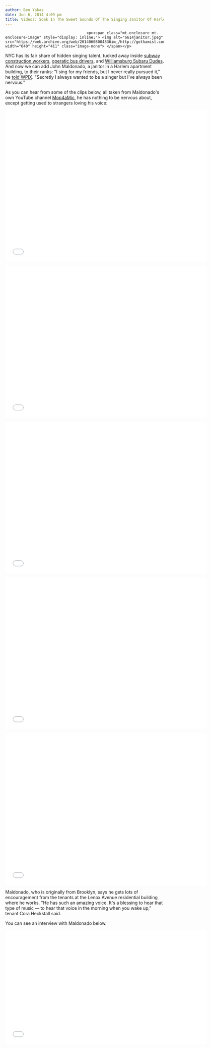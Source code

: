 ```yaml
---
author: Ben Yakas
date: Jun 6, 2014 4:09 pm
title: Videos: Soak In The Sweet Sounds Of The Singing Janitor Of Harlem
---
```


	
										<p><span class="mt-enclosure mt-enclosure-image" style="display: inline;"> <img alt="6614janitor.jpeg" src="https://web.archive.org/web/20140608004836im_/http://gothamist.com/attachments/byakas/6614janitor.jpeg" width="640" height="411" class="image-none"> </span></p>

<p>NYC has its fair share of hidden singing talent, tucked away inside <a href="https://web.archive.org/web/20140608004836/http://gothamist.com/2011/08/02/video_second_ave_subway_constructio.php">subway construction workers</a>, <a href="https://web.archive.org/web/20140608004836/http://gothamist.com/2012/09/09/video_listen_to_the_opera-singing_b.php">operatic bus drivers</a>, and <a href="https://web.archive.org/web/20140608004836/http://gothamist.com/2009/10/26/video_riding_with_the_oldies-singin.php">Williamsburg Subaru Dudes</a>. And now we can add John Maldonado, a janitor in a Harlem apartment building, to their ranks: &quot;I sing for my friends, but I never really pursued it,&quot; he <a href="https://web.archive.org/web/20140608004836/http://pix11.com/2014/06/05/harlem-janitor-with-amazing-singing-voice-looking-to-trade-in-mop-for-mic/?hpt=us_bn7">told WPIX</a>. &quot;Secretly I always wanted to be a singer but I&apos;ve always been nervous.&quot;</p>

<p>As you can hear from some of the clips below, all taken from Maldonado&apos;s own YouTube channel <a href="https://web.archive.org/web/20140608004836/https://www.youtube.com/channel/UCifr10j_rE_TMBv_cgam9DQ">Mop4aMic</a>, he has nothing to be nervous about, except getting used to strangers loving his voice:</p>

<p><iframe width="640" height="480" src="//web.archive.org/web/20140608004836if_/http://www.youtube.com/embed/L4NNlD_7TCA" frameborder="0" allowfullscreen></iframe></p>

<p><iframe width="640" height="480" src="//web.archive.org/web/20140608004836if_/http://www.youtube.com/embed/KBKMUh2nw74" frameborder="0" allowfullscreen></iframe></p>

<p><iframe width="640" height="480" src="//web.archive.org/web/20140608004836if_/http://www.youtube.com/embed/S_v6GdqHbOM" frameborder="0" allowfullscreen></iframe></p>

<p><iframe width="640" height="480" src="//web.archive.org/web/20140608004836if_/http://www.youtube.com/embed/JknidQbMBhU" frameborder="0" allowfullscreen></iframe></p>

<p><iframe width="640" height="480" src="//web.archive.org/web/20140608004836if_/http://www.youtube.com/embed/h3NFEXRsNI8" frameborder="0" allowfullscreen></iframe></p>

<p>Maldonado, who is originally from Brooklyn, says he gets lots of encouragement from the tenants at the Lenox Avenue residential building where he works. &quot;He has such an amazing voice. It&apos;s a blessing to hear that type of music &#x2014; to hear that voice in the morning when you wake up,&quot; tenant Cora Heckstall said.</p>

<p>You can see an interview with Maldonado below.</p>

<p><iframe width="640" height="360" src="//web.archive.org/web/20140608004836if_/http://www.youtube.com/embed/eoHFjpAACIU" frameborder="0" allowfullscreen></iframe></p>					
										
									
				